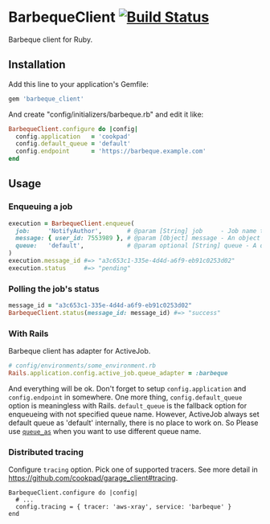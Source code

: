 # BarbequeClient [![Build Status](https://travis-ci.org/cookpad/barbeque_client.svg?branch=master)](https://travis-ci.org/cookpad/barbeque_client)

Barbeque client for Ruby.

## Installation

Add this line to your application's Gemfile:

```rb
gem 'barbeque_client'
```

And create "config/initializers/barbeque.rb" and edit it like:

```rb
BarbequeClient.configure do |config|
  config.application   = 'cookpad'
  config.default_queue = 'default'
  config.endpoint      = 'https://barbeque.example.com'
end
```

## Usage
### Enqueuing a job

```rb
execution = BarbequeClient.enqueue(
  job:     'NotifyAuthor',       # @param [String] job     - Job name to enqueue.
  message: { user_id: 7553989 }, # @param [Object] message - An object which is serializable as JSON.
  queue:   'default',            # @param optional [String] queue - A queue name to enqueue a job.
)
execution.message_id #=> "a3c653c1-335e-4d4d-a6f9-eb91c0253d02"
execution.status     #=> "pending"
```

### Polling the job's status

```rb
message_id = "a3c653c1-335e-4d4d-a6f9-eb91c0253d02"
BarbequeClient.status(message_id: message_id) #=> "success"
```

### With Rails

Barbeque client has adapter for ActiveJob.

```rb
# config/environments/some_environment.rb
Rails.application.config.active_job.queue_adapter = :barbeque
```

And everything will be ok. Don't forget to setup `config.application` and `config.endpoint` in somewhere.
One more thing, `config.default_queue` option is meaningless with Rails.
`default_queue` is the fallback option for enqueueing with not specified queue name.
However, ActiveJob always set default queue as 'default' internally,
there is no place to work on. So Please use [`queue_as`](http://api.rubyonrails.org/classes/ActiveJob/QueueName/ClassMethods.html#method-i-queue_as) when you want to use different queue name.

### Distributed tracing
Configure `tracing` option. Pick one of supported tracers.
See more detail in https://github.com/cookpad/garage_client#tracing.

```
BarbequeClient.configure do |config|
  # ...
  config.tracing = { tracer: 'aws-xray', service: 'barbeque' }
end
```
